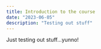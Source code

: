 ```yaml
---
title: Introduction to the course
date: "2023-06-05"
description: "Testing out stuff"
---
```


Just testing out stuff...yunno!
